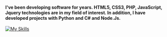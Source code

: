 <b>I've been developing software for years. HTML5, CSS3, PHP, JavaScript, Jquery technologies are in my field of interest. In addition, I have developed projects with Python and C# and Node.Js.</b>
<br><br>
[![My Skills](https://skills.thijs.gg/icons?i=js,html,css,php,jquery,mysql)](#)
